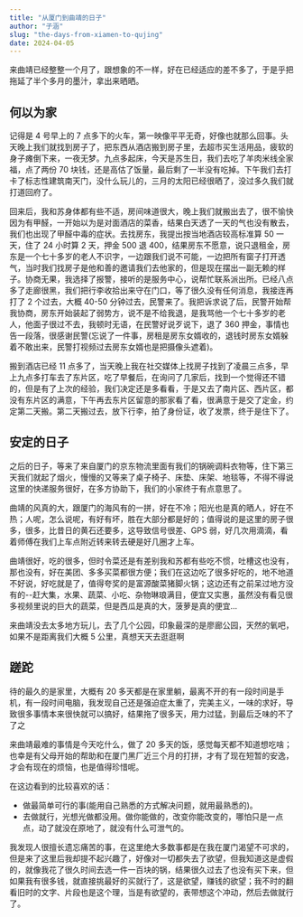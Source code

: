 ```yaml
---
title: "从厦门到曲靖的日子"
author: "子涵"
slug: "the-days-from-xiamen-to-qujing"
date: 2024-04-05
---
```


来曲靖已经整整一个月了，跟想象的不一样，好在已经适应的差不多了，于是乎把拖延了半个多月的墨汁，拿出来晒晒。

## 何以为家

记得是 4 号早上的 7 点多下的火车，第一映像平平无奇，好像也就那么回事。头天晚上我们就找到房子了，把东西从酒店搬到房子里，去超市买生活用品，疲软的身子瘫倒下来，一夜无梦。九点多起床，今天是苏生日，我们去吃了羊肉米线全家福，点了两份 70 块钱，还是高估了饭量，最后剩了一半没有吃掉。下午我们去打卡了标志性建筑南天门，没什么玩儿的，三月的太阳已经很晒了，没过多久我们就打道回府了。

回来后，我和苏身体都有些不适，房间味道很大，晚上我们就搬出去了，很不愉快因为有甲醛，一开始以为是对面酒店的菜香，结果白天透了一天的气也没有散去，我们也出现了甲醛中毒的症状。去找房东，我提出按当地酒店较高标准算 50 一天，住了 24 小时算 2 天，押金 500 退 400，结果房东不愿意，说只退租金，房东是一个七十多岁的老人不识字，一边跟我们说不可能，一边把所有窗子打开透气，当时我们找房子是他和善的邀请我们去他家的，但是现在摆出一副无赖的样子。协商无果，我选择了报警，接听的是服务中心，说帮忙联系派出所。已经八点多了走廊很黑，我们把行李收拾出来守在门口，等了很久没有任何消息，我接连再打了 2 个过去，大概 40-50 分钟过去，民警来了。我把诉求说了后，民警开始帮我协商，房东开始装起了弱势方，说不是不给我退，是我骂他一个七十多岁的老人，他面子很过不去，我顿时无语，在民警好说歹说下，退了 360 押金，事情也告一段落，很感谢民警(忘说了一件事，房租是房东女婿收的，退钱时房东女婿躲着不敢出来，民警打视频过去房东女婿也是把摄像头遮着)。

搬到酒店已经 11 点多了，当天晚上我在社交媒体上找房子找到了凌晨三点多，早上九点多打车去了东片区，吃了早餐后，在询问了几家后，找到一个觉得还不错的，但是有了上次的经验，我们决定还是多看看，于是又去了南片区、西片区，都没有东片区的满意，下午再去东片区留意的那家看了看，很满意于是交了定金，约定第二天搬。第二天搬过去，放下行李，拍了身份证，收了发票，终于是住下了。

## 安定的日子

之后的日子，等来了来自厦门的京东物流里面有我们的锅碗调料衣物等，住下第三天我们就起了烟火，慢慢的又等来了桌子椅子、床垫、床架、地毯等，不得不得说这里的快递服务很好，在多方协助下，我们的小家终于有点意思了。

曲靖的风真的大，跟厦门的海风有的一拼，好在不冷；阳光也是真的晒人，好在不热；人呢，怎么说呢，有好有坏，胜在大部分都是好的；值得说的是这里的房子很多，很多，比昔日的黄石还要多，这导致信号很差、GPS 弱，好几次用滴滴，看着师傅在我们上车点附近转来转去硬是好几圈才上车。

曲靖很好，吃的很多，但时令菜还是有差别我和苏都有些吃不惯，吐槽这也没有，那也没有，好在美团、多多买菜都很方便；我们在这边吃了很多好吃的，地不地道不好说，好吃就是了，值得夸奖的是富源酸菜猪脚火锅；这边还有之前呆过地方没有的--赶大集，水果、蔬菜、小吃、杂物琳琅满目，便宜又实惠，虽然没有看见很多视频里说的巨大的蔬菜，但是西瓜是真的大，菠萝是真的便宜...

来曲靖没去太多地方玩儿，去了几个公园，印象最深的是廖廊公园，天然的氧吧，如果不是距离我们大概 5 公里，真想天天去逛逛啊

## 蹉跎

待的最久的是家里，大概有 20 多天都是在家里躺，最离不开的有一段时间是手机，有一段时间电脑，我发现自己还是强迫症太重了，完美主义，一味的求好，导致很多事情本来很快就可以搞好，结果拖了很多天，用力过猛，到最后乏味的不了了之

来曲靖最难的事情是今天吃什么，做了 20 多天的饭，感觉每天都不知道想吃啥；也幸是有父母开始的帮助和在厦门黑厂近三个月的打拼，才有了现在短暂的安逸，才会有现在的烦恼，也是值得珍惜呢。

在这边看到的比较喜欢的话：

- 做最简单可行的事(能用自己熟悉的方式解决问题，就用最熟悉的)。
- 去做就行，光想光做都没用。做你能做的，改变你能改变的，哪怕只是一点点，动了就没在原地了，就没有什么可泄气的。

我发现人很擅长遗忘痛苦的事，在这里绝大多数事都是在我在厦门渴望不可求的，但是来了这里后我却提不起兴趣了，好像对一切都失去了欲望，但我知道这是虚假的，就像我花了很久时间去选一件一百块的锅，结果很久过去了也没有买下来，但如果我有很多钱，就直接挑最好的买就行了，这是欲望，赚钱的欲望；我不时的翻看旧时的文字、片段也是这个理，当是有欲望的，表带想这个冲动，然后去做就行了。
